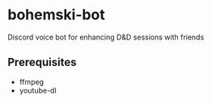 # bohemski-bot

Discord voice bot for enhancing D&amp;D sessions with friends

## Prerequisites

- ffmpeg
- youtube-dl
